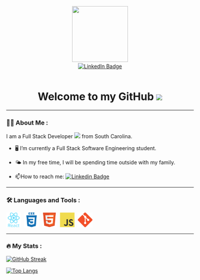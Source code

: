 <div id="header" align="center">
  <img src="https://media3.giphy.com/media/5eLDrEaRGHegx2FeF2/giphy.gif?" width="150" height="150"/>
</div>

<div id="banner" align="center">
  <a href="https://www.linkedin.com/in/mevans0911/">
      <img src="https://img.shields.io/badge/LinkedIn-blue?style=for-the-badge&logo=linkedin&logoColor=white" alt="LinkedIn Badge"/>
    </a>
</div>

<div id="counter" align="center">
  <img src="https://komarev.com/ghpvc/?username=your-github-username&style=flat-square&color=blue" alt=""/>
</div>

<h1 id="wave" align="center">
  Welcome to my GitHub
  <img src="https://media.giphy.com/media/hvRJCLFzcasrR4ia7z/giphy.gif" width="30px"/>
</h1>

---

### :man_technologist: About Me :

I am a Full Stack Developer <img src="https://media.giphy.com/media/WUlplcMpOCEmTGBtBW/giphy.gif" width="30"> from South Carolina.

- :desktop_computer: I’m currently a Full Stack Software Engineering student.

- :sun_behind_small_cloud: In my free time, I will be spending time outside with my family.

- :mailbox:How to reach me: [![Linkedin Badge](https://img.shields.io/badge/LinkedIn-blue?style=flat&logo=Linkedin&logoColor=white)](https://www.linkedin.com/in/mevans0911/)


---

### :hammer_and_wrench: Languages and Tools :

<div>
  <img src="https://github.com/devicons/devicon/blob/master/icons/react/react-original-wordmark.svg" title="React" alt="React" width="40" height="40"/>&nbsp;
  <img src="https://github.com/devicons/devicon/blob/master/icons/css3/css3-plain-wordmark.svg"  title="CSS3" alt="CSS" width="40" height="40"/>&nbsp;
  <img src="https://github.com/devicons/devicon/blob/master/icons/html5/html5-original.svg" title="HTML5" alt="HTML" width="40" height="40"/>&nbsp;
  <img src="https://github.com/devicons/devicon/blob/master/icons/javascript/javascript-original.svg" title="JavaScript" alt="JavaScript" width="40" height="40"/>&nbsp;
  <img src="https://github.com/devicons/devicon/blob/master/icons/git/git-original.svg" title="Git" alt="Git" width="40" height="40" /> &nbsp
</div>


---
### :fire: My Stats :

[![GitHub Streak](http://github-readme-streak-stats.herokuapp.com?user=mattevans0911&theme=dark&background=000000)](https://git.io/streak-stats)

[![Top Langs](https://github-readme-stats.vercel.app/api/top-langs/?username=mattevans0911&layout=compact&theme=vision-friendly-dark)](https://github.com/anuraghazra/github-readme-stats)
